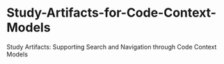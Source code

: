 Study-Artifacts-for-Code-Context-Models
=======================================

Study Artifacts: Supporting Search and Navigation through Code Context Models